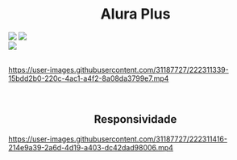 <h1 align="center"> Alura Plus </h1>

<div>
<img src="https://img.shields.io/badge/HTML-239120?style=for-the-badge&logo=html5&logoColor=white">
<img src="https://img.shields.io/badge/CSS-239120?&style=for-the-badge&logo=css3&logoColor=white">
<br>
<img src="https://img.shields.io/badge/Made%20for-VSCode-1f425f.svg">
</div><br>

<div>

https://user-images.githubusercontent.com/31187727/222311339-15bdd2b0-220c-4ac1-a4f2-8a08da3799e7.mp4

<br>

<h2 align="center"> Responsividade</h2>

https://user-images.githubusercontent.com/31187727/222311416-214e9a39-2a6d-4d19-a403-dc42dad98006.mp4

</div>
